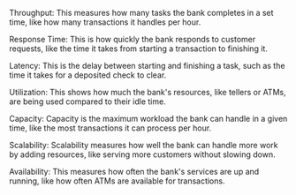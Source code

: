 Throughput: This measures how many tasks the bank completes in a set time, like how many transactions it handles per hour.

Response Time: This is how quickly the bank responds to customer requests, like the time it takes from starting a transaction to finishing it.

Latency: This is the delay between starting and finishing a task, such as the time it takes for a deposited check to clear.

Utilization: This shows how much the bank's resources, like tellers or ATMs, are being used compared to their idle time.

Capacity: Capacity is the maximum workload the bank can handle in a given time, like the most transactions it can process per hour.

Scalability: Scalability measures how well the bank can handle more work by adding resources, like serving more customers without slowing down.

Availability: This measures how often the bank's services are up and running, like how often ATMs are available for transactions.